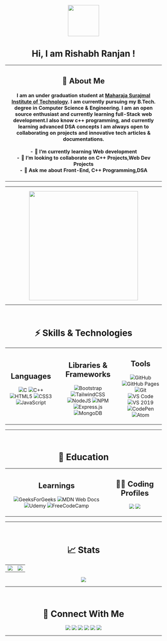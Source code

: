 <!-- Waveing GIF -->

<p align = "center">
<img src = "https://user-images.githubusercontent.com/87887741/138341828-facc7011-6d27-4a88-a791-57fc7e004dd0.gif" width = "100" hight = "100">
</p>
<!-- ![Wave](https://user-images.githubusercontent.com/87887741/138341828-facc7011-6d27-4a88-a791-57fc7e004dd0.gif) -->

<!-- Heading -->

<h1 align = "center"> Hi, I am Rishabh Ranjan !</h1>

<!-- About Me -->

<table>
<tr>
<td>
<h2 align = "center">📖 About Me</h2>
<h4 align = "center" >
I am an under graduation student at <a href = "https://www.msit.in/">Maharaja Surajmal Institute of Technology</a>. I am currently pursuing my B.Tech. degree in Computer Science & Engineering. I am an open source enthusiast and currently learning full-Stack web development.I also know c++ programming, and currently learning advanced DSA concepts I am always open to collaborating on projects and innovative tech articles & documentations.
  <br><br>
  <!-- 
- 🔭 I’m currently working on  --> 
- 🌱 I’m currently learning Web development <br>
- 👯 I’m looking to collaborate on C++ Projects,Web Dev Projects<br>
<!-- - 🤔 I’m looking for help with  -->
- 💬 Ask me about Front-End, C++ Programming,DSA<br>
<!-- - 📫 How to reach me:  -->
<!-- - 😄 Pronouns:  -->
<!-- - ⚡ Fun fact:  -->
</h4>
</td>
</tr>
</table>

<hr>





<!-- GitHub Contribution Graph -->

<!-- [![Rishabh's GitHub activity graph](https://activity-graph.herokuapp.com/graph?username=rishabh6115&theme=gotham)](https://github.com/rishabh6115)

<hr><br> -->






<p align="center">

  <img height="350" width="350" src="https://user-images.githubusercontent.com/77900932/138717138-d0e01bd5-9567-4a56-9d94-318b670e5d7f.gif">
  </p>
<hr><br>


<!-- Skills & Technology -->

<h1 align = "center">⚡ Skills & Technologies</h1>
<table align = "center">
<tr>
<td align = "center">
<h2 align = "center">Languages</h2>
  
![C](https://img.shields.io/badge/-C-00599C?style=flat-square&logo=c)
![C++](https://img.shields.io/badge/-C++-00599C?style=flat-square&logo=cplusplus)
![HTML5](https://img.shields.io/badge/-HTML5-E34F26?style=flat-square&logo=html5&logoColor=white)
![CSS3](https://img.shields.io/badge/-CSS3-1572B6?style=flat-square&logo=css3)
![JavaScript](https://img.shields.io/badge/javascript-%23323330.svg?style=for-the-badge&logo=javascript&logoColor=%23F7DF1E)

</td>
<td align = "center">
  <h2 align = "center">Libraries & Frameworks</h2>
  
![Bootstrap](https://img.shields.io/badge/bootstrap-%23563D7C.svg?style=for-the-badge&logo=bootstrap&logoColor=white)
![TailwindCSS](https://img.shields.io/badge/tailwindcss-%2338B2AC.svg?style=for-the-badge&logo=tailwind-css&logoColor=white)
  ![NodeJS](https://img.shields.io/badge/node.js-6DA55F?style=for-the-badge&logo=node.js&logoColor=white)
  ![NPM](https://img.shields.io/badge/NPM-%23000000.svg?style=for-the-badge&logo=npm&logoColor=white)
  ![Express.js](https://img.shields.io/badge/express.js-%23404d59.svg?style=for-the-badge&logo=express&logoColor=%2361DAFB)
  ![MongoDB](https://img.shields.io/badge/MongoDB-%234ea94b.svg?style=for-the-badge&logo=mongodb&logoColor=white)
</td>
<td align = "center">
<h2 align = "center">Tools</h2>
  
![GitHub](https://img.shields.io/badge/GitHub-black.svg?logo=github&style=flat-square&logoColor=white)
![GitHub Pages](https://img.shields.io/badge/GitHub%20Pages-%23327FC7.svg?logo=github&style=flat-square&logoColor=white)
![Git](https://img.shields.io/badge/-Git-black?style=flat-square&logo=git)
![VS Code](https://img.shields.io/badge/-VS%20Code-007ACC?style=flat-square&logo=visual-studio-code)
![VS 2019](https://img.shields.io/badge/-Visual%20Studio%202019-purple?style=flat-square&logo=visual-studio)
![CodePen](https://img.shields.io/badge/-Codepen-black?style=flat-square&logo=Codepen&logoColor=white)
![Atom](https://img.shields.io/badge/-Atom-%2366595C?style=flat-square&logo=Atom&logoColor=white)
</td>
</tr>
</table>
<hr>

<br>
<!-- Education -->

<h1 align = "center">📖  Education</h1>
<table align = "center">
<tr>
<td align = "center">
<h2 align = "center">Learnings</h2>
  
![GeeksForGeeks](https://img.shields.io/badge/GeeksforGeeks-gray?style=for-the-badge&logo=geeksforgeeks&logoColor=35914c)
![MDN Web Docs](https://img.shields.io/badge/MDN_Web_Docs-black?style=for-the-badge&logo=mdnwebdocs&logoColor=white)
![Udemy](https://img.shields.io/badge/Udemy-A435F0?style=for-the-badge&logo=Udemy&logoColor=white)
![FreeCodeCamp](https://img.shields.io/badge/Freecodecamp-%23123.svg?&style=for-the-badge&logo=freecodecamp&logoColor=green)
  

</td>
<td align = "center">
  <h2 align = "center">👨‍💻 Coding Profiles</h2>
  
<p align = "center">
<a href = "https://auth.geeksforgeeks.org/user/rishabh6115/practice/"><img src = "https://img.shields.io/badge/GeeksforGeeks-gray?style=for-the-badge&logo=geeksforgeeks&logoColor=35914c"></a>
<a href = "https://www.hackerrank.com/rishabh742496051"><img src = "https://img.shields.io/badge/-Hackerrank-2EC866?style=for-the-badge&logo=HackerRank&logoColor=white"></a>

</p>
</td>

</tr>
</table>
<hr>

<br>
<!-- GitHub Stats -->

<h1 align = "center">📈 Stats</h1>
<table align = "center">
<tr>
<td>
<img src="https://github-readme-stats.vercel.app/api?username=rishabh6115&include_all_commits=true&count_private=true&show_icons=true&line_height=20&theme=gotham"/>
</td>
<td>
<img src="https://github-readme-stats.vercel.app/api/top-langs?username=rishabh6115&show_icons=true&locale=en&layout=compact&theme=gotham" />
</td>
</tr>
</table>

<p align="center">
<img align="center" src="https://github-readme-streak-stats.herokuapp.com/?user=rishabh6115&theme=gotham" />
</p>
<hr>
<br>
<!-- Connections on Web -->

<h1 align = "center">🔗 Connect With Me</h1>

<p align = "center">
<a href = "mailto:rishabh7424960527@gmail.com"><img src = "https://img.shields.io/badge/-Email-c14438?style=flat-square&logo=Gmail&logoColor=white&link=mailto:rishabh7424960527@gmail.com"></a>
<a href = "https://www.linkedin.com/in/rishabh-ranjan-450560201/"><img src = "https://img.shields.io/badge/-LinkedIn-blue?style=flat-square&logo=Linkedin&logoColor=white&link=https://www.linkedin.com/in/rishabh-ranjan-450560201/"></a>
<a href = "https://twitter.com/Rishabh61525474"><img src = "https://img.shields.io/badge/Twitter-1DA1F2?style=flat-square&logo=twitter&logoColor=white"></a>
<a href = "https://t.me/rrrr123498"><img src = "https://img.shields.io/badge/-Telegram-blue?style=flat-square&logo=Telegram&logoColor=white"></a>
<a href = "https://discordapp.com/users/384997222347046924"><img src = "https://img.shields.io/badge/-Discord-7289DA?style=flat-square&logo=discord&logoColor=white"></a>
<a href = "https://www.instagram.com/__.__.rishu.__.__/"><img src = "https://img.shields.io/badge/-Instagram-darkred?style=flat-square&logo=instagram&logoColor=white&link=https://www.instagram.com/__.__.rishu.__.__/"></a>
</p>
<hr>



